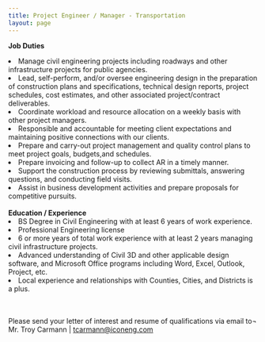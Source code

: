 ```yaml
---
title: Project Engineer / Manager - Transportation
layout: page
---
```



<b>Job Duties</b>
<li>Manage civil engineering projects including roadways and other infrastructure projects for public agencies.</li>
<li>Lead, self-perform, and/or oversee engineering design in the preparation of construction plans and specifications, technical design reports, project schedules, cost estimates, and other associated project/contract deliverables.</li>
<li>Coordinate workload and resource allocation on a weekly basis with other project managers.</li>
<li>Responsible and accountable for meeting client expectations and maintaining positive connections with our clients.</li>
<li>Prepare and carry-out project management and quality control plans to meet project goals, budgets,and schedules.</li>
<li>Prepare invoicing and follow-up to collect AR in a timely manner.</li>
<li>Support the construction process by reviewing submittals, answering questions, and conducting field visits.</li>
<li>Assist in business development activities and prepare proposals for competitive pursuits.</li>

<br>
<b>Education / Experience</b>

<li>BS Degree in Civil Engineering with at least 6 years of work experience.</li>
<li>Professional Engineering license</li>
<li>6 or more years of total work experience with at least 2 years managing civil infrastructure projects.</li>
<li>Advanced understanding of Civil 3D and other applicable design software, and Microsoft Office programs including Word, Excel, Outlook, Project, etc.</li>
<li>Local experience and relationships with Counties, Cities, and Districts is a plus.</li>

<br>
<br>

Please send your letter of interest and resume of qualifications via email to¬
Mr. Troy Carmann | <tcarmann@iconeng.com>
